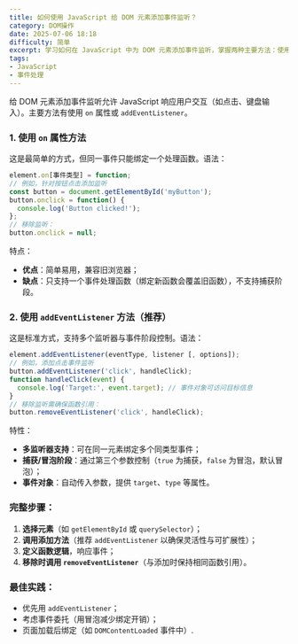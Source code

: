 ```yaml
---
title: 如何使用 JavaScript 给 DOM 元素添加事件监听？
category: DOM操作
date: 2025-07-06 18:18
difficulty: 简单
excerpt: 学习如何在 JavaScript 中为 DOM 元素添加事件监听，掌握两种主要方法：使用 on 属性和 addEventListener 方法。
tags:
- JavaScript
- 事件处理
---
```

给 DOM 元素添加事件监听允许 JavaScript 响应用户交互（如点击、键盘输入）。主要方法有使用 `on` 属性或 `addEventListener`。  

### 1. 使用 `on` 属性方法

这是最简单的方式，但同一事件只能绑定一个处理函数。语法：  

```javascript
element.on[事件类型] = function;
// 例如，针对按钮点击添加监听
const button = document.getElementById('myButton');
button.onclick = function() {
  console.log('Button clicked!');
};
// 移除监听：
button.onclick = null;
```  
特点：  
- **优点**：简单易用，兼容旧浏览器；  
- **缺点**：只支持一个事件处理函数（绑定新函数会覆盖旧函数），不支持捕获阶段。  

### 2. 使用 `addEventListener` 方法（推荐）

这是标准方式，支持多个监听器与事件阶段控制。语法：  

```javascript
element.addEventListener(eventType, listener [, options]);
// 例如，添加点击事件监听
button.addEventListener('click', handleClick);
function handleClick(event) {
  console.log('Target:', event.target); // 事件对象可访问目标信息
}
// 移除监听需确保函数引用：
button.removeEventListener('click', handleClick);
```  
特性：  
- **多监听器支持**：可在同一元素绑定多个同类型事件；  
- **捕获/冒泡阶段**：通过第三个参数控制（`true` 为捕获，`false` 为冒泡，默认冒泡）；  
- **事件对象**：自动传入参数，提供 `target`、`type` 等属性。  

### 完整步骤：
1. **选择元素**（如 `getElementById` 或 `querySelector`）；  
2. **调用添加方法**（推荐 `addEventListener` 以确保灵活性与可扩展性）；  
3. **定义函数逻辑**，响应事件；  
4. **移除时调用 `removeEventListener`**（与添加时保持相同函数引用）。  

### 最佳实践：
- 优先用 `addEventListener`；  
- 考虑事件委托（用冒泡减少绑定开销）；  
- 页面加载后绑定（如 `DOMContentLoaded` 事件中）.  
